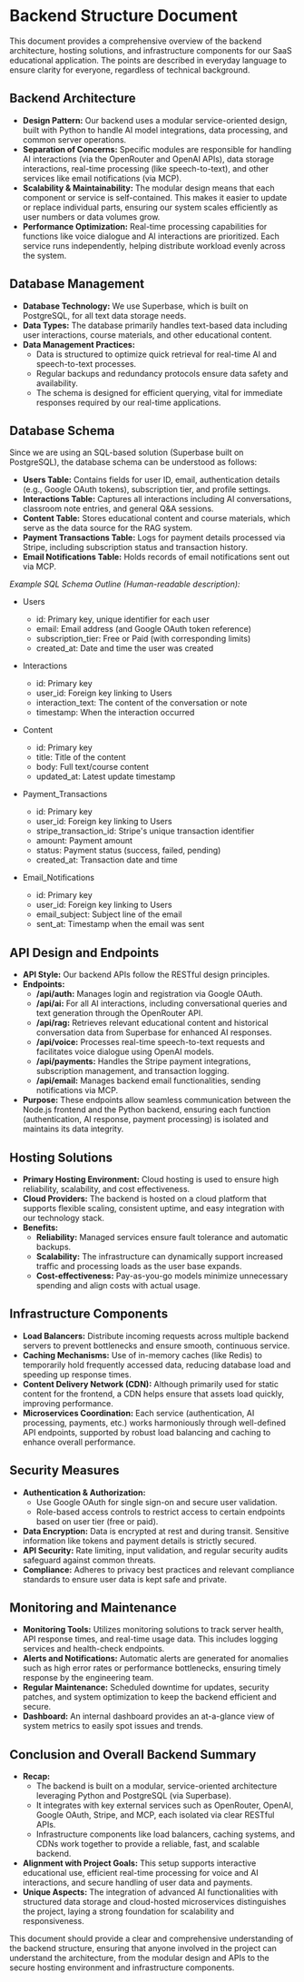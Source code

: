 # Backend Structure Document

This document provides a comprehensive overview of the backend architecture, hosting solutions, and infrastructure components for our SaaS educational application. The points are described in everyday language to ensure clarity for everyone, regardless of technical background.

## Backend Architecture

- **Design Pattern:** Our backend uses a modular service-oriented design, built with Python to handle AI model integrations, data processing, and common server operations.
- **Separation of Concerns:** Specific modules are responsible for handling AI interactions (via the OpenRouter and OpenAI APIs), data storage interactions, real-time processing (like speech-to-text), and other services like email notifications (via MCP).
- **Scalability & Maintainability:** The modular design means that each component or service is self-contained. This makes it easier to update or replace individual parts, ensuring our system scales efficiently as user numbers or data volumes grow.
- **Performance Optimization:** Real-time processing capabilities for functions like voice dialogue and AI interactions are prioritized. Each service runs independently, helping distribute workload evenly across the system.

## Database Management

- **Database Technology:** We use Superbase, which is built on PostgreSQL, for all text data storage needs.
- **Data Types:** The database primarily handles text-based data including user interactions, course materials, and other educational content.
- **Data Management Practices:**
  - Data is structured to optimize quick retrieval for real-time AI and speech-to-text processes.
  - Regular backups and redundancy protocols ensure data safety and availability.
  - The schema is designed for efficient querying, vital for immediate responses required by our real-time applications.

## Database Schema

Since we are using an SQL-based solution (Superbase built on PostgreSQL), the database schema can be understood as follows:

- **Users Table:** Contains fields for user ID, email, authentication details (e.g., Google OAuth tokens), subscription tier, and profile settings.
- **Interactions Table:** Captures all interactions including AI conversations, classroom note entries, and general Q&A sessions.
- **Content Table:** Stores educational content and course materials, which serve as the data source for the RAG system.
- **Payment Transactions Table:** Logs for payment details processed via Stripe, including subscription status and transaction history.
- **Email Notifications Table:** Holds records of email notifications sent out via MCP.

*Example SQL Schema Outline (Human-readable description):*

- Users
  - id: Primary key, unique identifier for each user
  - email: Email address (and Google OAuth token reference)
  - subscription_tier: Free or Paid (with corresponding limits)
  - created_at: Date and time the user was created

- Interactions
  - id: Primary key
  - user_id: Foreign key linking to Users
  - interaction_text: The content of the conversation or note
  - timestamp: When the interaction occurred

- Content
  - id: Primary key
  - title: Title of the content
  - body: Full text/course content
  - updated_at: Latest update timestamp

- Payment_Transactions
  - id: Primary key
  - user_id: Foreign key linking to Users
  - stripe_transaction_id: Stripe's unique transaction identifier
  - amount: Payment amount
  - status: Payment status (success, failed, pending)
  - created_at: Transaction date and time

- Email_Notifications
  - id: Primary key
  - user_id: Foreign key linking to Users
  - email_subject: Subject line of the email
  - sent_at: Timestamp when the email was sent

## API Design and Endpoints

- **API Style:** Our backend APIs follow the RESTful design principles.
- **Endpoints:**
  - **/api/auth:** Manages login and registration via Google OAuth.
  - **/api/ai:** For all AI interactions, including conversational queries and text generation through the OpenRouter API.
  - **/api/rag:** Retrieves relevant educational content and historical conversation data from Superbase for enhanced AI responses.
  - **/api/voice:** Processes real-time speech-to-text requests and facilitates voice dialogue using OpenAI models.
  - **/api/payments:** Handles the Stripe payment integrations, subscription management, and transaction logging.
  - **/api/email:** Manages backend email functionalities, sending notifications via MCP.
- **Purpose:** These endpoints allow seamless communication between the Node.js frontend and the Python backend, ensuring each function (authentication, AI response, payment processing) is isolated and maintains its data integrity.

## Hosting Solutions

- **Primary Hosting Environment:** Cloud hosting is used to ensure high reliability, scalability, and cost effectiveness.
- **Cloud Providers:** The backend is hosted on a cloud platform that supports flexible scaling, consistent uptime, and easy integration with our technology stack.
- **Benefits:**
  - **Reliability:** Managed services ensure fault tolerance and automatic backups.
  - **Scalability:** The infrastructure can dynamically support increased traffic and processing loads as the user base expands.
  - **Cost-effectiveness:** Pay-as-you-go models minimize unnecessary spending and align costs with actual usage.

## Infrastructure Components

- **Load Balancers:** Distribute incoming requests across multiple backend servers to prevent bottlenecks and ensure smooth, continuous service.
- **Caching Mechanisms:** Use of in-memory caches (like Redis) to temporarily hold frequently accessed data, reducing database load and speeding up response times.
- **Content Delivery Network (CDN):** Although primarily used for static content for the frontend, a CDN helps ensure that assets load quickly, improving performance.
- **Microservices Coordination:** Each service (authentication, AI processing, payments, etc.) works harmoniously through well-defined API endpoints, supported by robust load balancing and caching to enhance overall performance.

## Security Measures

- **Authentication & Authorization:**
  - Use Google OAuth for single sign-on and secure user validation.
  - Role-based access controls to restrict access to certain endpoints based on user tier (free or paid).
- **Data Encryption:** Data is encrypted at rest and during transit. Sensitive information like tokens and payment details is strictly secured.
- **API Security:** Rate limiting, input validation, and regular security audits safeguard against common threats.
- **Compliance:** Adheres to privacy best practices and relevant compliance standards to ensure user data is kept safe and private.

## Monitoring and Maintenance

- **Monitoring Tools:** Utilizes monitoring solutions to track server health, API response times, and real-time usage data. This includes logging services and health-check endpoints.
- **Alerts and Notifications:** Automatic alerts are generated for anomalies such as high error rates or performance bottlenecks, ensuring timely response by the engineering team.
- **Regular Maintenance:** Scheduled downtime for updates, security patches, and system optimization to keep the backend efficient and secure.
- **Dashboard:** An internal dashboard provides an at-a-glance view of system metrics to easily spot issues and trends.

## Conclusion and Overall Backend Summary

- **Recap:**
  - The backend is built on a modular, service-oriented architecture leveraging Python and PostgreSQL (via Superbase).
  - It integrates with key external services such as OpenRouter, OpenAI, Google OAuth, Stripe, and MCP, each isolated via clear RESTful APIs.
  - Infrastructure components like load balancers, caching systems, and CDNs work together to provide a reliable, fast, and scalable backend.
- **Alignment with Project Goals:** This setup supports interactive educational use, efficient real-time processing for voice and AI interactions, and secure handling of user data and payments.
- **Unique Aspects:** The integration of advanced AI functionalities with structured data storage and cloud-hosted microservices distinguishes the project, laying a strong foundation for scalability and responsiveness.

This document should provide a clear and comprehensive understanding of the backend structure, ensuring that anyone involved in the project can understand the architecture, from the modular design and APIs to the secure hosting environment and infrastructure components.